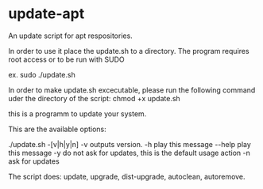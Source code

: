 # update-apt
An update script for apt respositories.

In order to use it place the update.sh to a directory.
The program requires root access or to be run with SUDO

ex. sudo ./update.sh

In order to make update.sh excecutable, please run the following command uder the directory of the script:
chmod +x update.sh

this is a programm to update your system.

This are the available options:

./update.sh -[v|h|y|n]
-v 	outputs version.
-h 	play this message
--help 	play this message
-y 	do not ask for updates, this is the default usage action
-n 	ask for updates

The script does:
update, upgrade, dist-upgrade, autoclean, autoremove.
